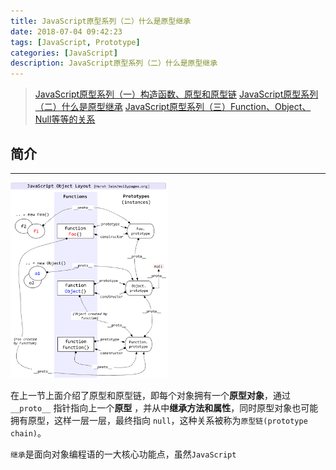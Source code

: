 ```yaml
---
title: JavaScript原型系列（二）什么是原型继承
date: 2018-07-04 09:42:23
tags: [JavaScript, Prototype]
categories: [JavaScript]
description: JavaScript原型系列（二）什么是原型继承
---
```

> [JavaScript原型系列（一）构造函数、原型和原型链](/blog/javascript/javascript-prototype.html)
> [JavaScript原型系列（二）什么是原型继承](/blog/javascript/javascript-prototype-one.html)
> [JavaScript原型系列（三）Function、Object、Null等等的关系](/blog/javascript/javascript-prototype-two.html)

## 简介

* * *
<img src="../../images/javascript/javascript-prototype-1-3.jpg" width="50%" alt="JavaScript-prototype"/>

在上一节上面介绍了原型和原型链，即每个对象拥有一个**原型对象**，通过 `__proto__` 指针指向上一个**原型** ，并从中**继承方法和属性**，同时原型对象也可能拥有原型，这样一层一层，最终指向 `null`，这种关系被称为`原型链(prototype chain)`。

`继承`是面向对象编程语的一大核心功能点，虽然`JavaScript`
